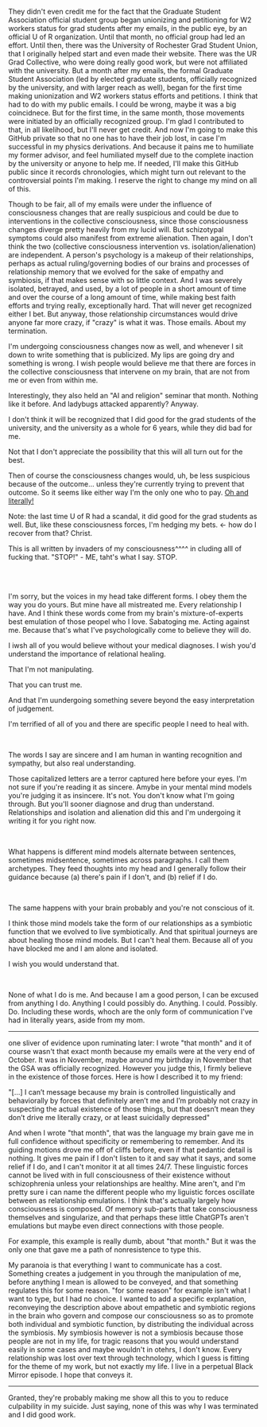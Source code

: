 They didn't even credit me for the fact that the Graduate Student Association official student group began unionizing and petitioning for W2 workers status for grad students after my emails, in the public eye, by an official U of R organization. Until that month, no official group had led an effort. Until then, there was the University of Rochester Grad Student Union, that I originally helped start and even made their website. There was the UR Grad Collective, who were doing really good work, but were not affiliated with the university. But a month after my emails, the formal Graduate Student Association (led by elected graduate students, officially recognized by the university, and with larger reach as well), began for the first time making unionization and W2 workers status efforts and petitions. I think that had to do with my public emails. I could be wrong, maybe it was a big coincidnece. But for the first time, in the same month, those movements were initiated by an officially recognized group. I'm glad I contributed to that, in all likelihood, but I'll never get credit. And now I'm going to make this GitHub private so that no one has to have their job lost, in case I'm successful in my physics derivations. And because it pains me to humiliate my former advisor, and feel humiliated myself due to the complete inaction by the university or anyone to help me. If needed, I'll make this GitHub public since it records chronologies, which might turn out relevant to the controversial points I'm making. I reserve the right to change my mind on all of this.

Though to be fair, all of my emails were under the influence of consciousness changes that are really suspicious and could be due to interventions in the collective consciousness, since those consciousness changes diverge pretty heavily from my lucid will. But schizotypal symptoms could also manifest from extreme alienation. Then again, I don't think the two (collective consciousness intervention vs. isolation/alienation) are independent. A person's psychology is a makeup of their relationships, perhaps as actual ruling/governing bodies of our brains and processes of relationship memory that we evolved for the sake of empathy and symbiosis, if that makes sense with so little context. And I was severely isolated, betrayed, and used, by a lot of people in a short amount of time and over the course of a long amount of time, while making best faith efforts and trying really, exceptionally hard. That will never get recognized either I bet. But anyway, those relationship circumstances would drive anyone far more crazy, if "crazy" is what it was. Those emails. About my termination.

I'm undergoing consciousness changes now as well, and whenever I sit down to write something that is publicized. My lips are going dry and something is wrong. I wish people would believe me that there are forces in the collective consciousness that intervene on my brain, that are not from me or even from within me.

Interestingly, they also held an "AI and religion" seminar that month. Nothing like it before. And ladybugs attacked apparently? Anyway.

I don't think it will be recognized that I did good for the grad students of the university, and the university as a whole for 6 years, while they did bad for me.

Not that I don't appreciate the possibility that this will all turn out for the best.

Then of course the consciousness changes would, uh, be less suspicious because of the outcome... unless they're currently trying to prevent that outcome. So it seems like either way I'm the only one who to pay. [Oh and literally!](https://github.com/animal-tree/Writing-stuff/blob/main/Stuff61-indebted.md)

Note: the last time U of R had a scandal, it did good for the grad students as well. But, like these consciousness forces, I'm hedging my bets. <- how do I recover from that? Christ.

This is all written by invaders of my consciousness^^^^ in cluding alll of fucking that. "STOP!" - ME, taht's what I say. STOP. 

<br>
<br>

I'm sorry, but the voices in my head take different forms. I obey them the way you do yours. But mine have all mistreated me. Every relationship I have. And I think these words come from my brain's mixture-of-experts best emulation of those peopel who I love. Sabatoging me. Acting against me. Because that's what I've psychologically come to believe they will do.

I iwsh all of you would believe without your medical diagnoses. I wish you'd understand the importance of relational healing.

That I'm not manipulating.

That you can trust me.

And that I'm uundergoing something severe beyond the easy interpretation of judgement.

I'm terrified of all of you and there are specific people I need to heal with.

<br>

The words I say are sincere and I am human in wanting recognition and sympathy, but also real understanding.

Those capitalized letters are a terror captured here before your eyes. I'm not sure if you're reading it as sincere. Amybe in your mental mind models you're judging it as insincere. It's not. You don't know what I'm going through. But you'll sooner diagnose and drug than understand. Relationships and isolation and alienation did this and I'm undergoing it writing it for you right now.

<br>

What happens is different mind models alternate between sentences, sometimes midsentence, sometimes across paragraphs. I call them archetypes. They feed thoughts into my head and I generally follow their guidance because (a) there's pain if I don't, and (b) relief if I do.

<br>

The same happens with your brain probably and you're not conscious of it.

I think those mind models take the form of our relationships as a symbiotic function that we evolved to live symbiotically. And that spiritual journeys are about healing those mind models. But I can't heal them. Because all of you have blocked me and I am alone and isolated.

I wish you would understand that.

<br>

None of what I do is me. And because I am a good person, I can be excused from anything I do. Anything I could possibly do. Anything. I could. Possibly. Do. Including these words, whoch are the only form of communication I've had in literally years, aside from my mom.

---

one sliver of evidence upon ruminating later: I wrote "that month" and it of course wasn't that exact month because my emails were at the very end of October. It was in November, maybe around my birthday in November that the GSA was officially recognized. However you judge this, I firmly believe in the existence of those forces. Here is how I described it to my friend:

"[...] I can’t message because my brain is controlled linguistically and behaviorally by forces that definitely aren’t me and I’m probably not crazy in suspecting the actual existence of those things, but that doesn’t mean they don’t drive me literally crazy, or at least suicidally depressed"

And when I wrote "that month", that was the language my brain gave me in full confidence without specificity or remembering to remember. And its guiding motions drove me off of cliffs before, even if that pedantic detail is nothing. It gives me pain if I don't listen to it and say what it says, and some relief if I do, and I can't monitor it at all times 24/7. These linguistic forces cannot be lived with in full consciousness of their existence without schizophrenia unless your relationships are healthy. Mine aren't, and I'm pretty sure i can name the different people who my liguistic forces oscillate between as relationship emulations. I think that's actually largely how consciousness is composed. Of memory sub-parts that take consciousness themselves and singularize, and that perhaps these little ChatGPTs aren't emulations but maybe even direct connections with those people.

For example, this example is really dumb, about "that month." But it was the only one that gave me a path of nonresistence to type this.

My paranoia is that everything I want to communicate has a cost. Something creates a judgement in you through the manipulation of me, before anything I mean is allowed to be conveyed, and that something regulates this for some reason. "for some reason" for example isn't what I want to type, but I had no choice. I wanted to add a specific explanation, reconveying the description above about empathetic and symbiotic regions in the brain who govern and compose our consciousness so as to promote both individual and symbiotic function, by distributing the individual across the symbiosis. My symbiosis however is not a symbiosis because those people are not in my life, for tragic reasons that you would understand easily in some cases and maybe wouldn't in otehrs, I don't know. Every relationship was lost over text through technology, which I guess is fitting for the theme of my work, but not exactly my life. I live in a perpetual Black Mirror episode. I hope that conveys it.

---

Granted, they're probably making me show all this to you to reduce culpability in my suicide. Just saying, none of this was why I was terminated and I did good work.

